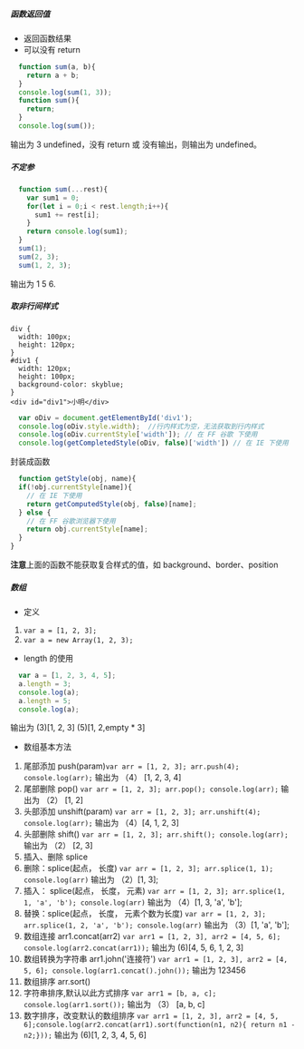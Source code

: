 ##### 函数返回值
- 返回函数结果
- 可以没有 return
```javascript
  function sum(a, b){
    return a + b;
  }
  console.log(sum(1, 3));
  function sum(){
    return;
  }
  console.log(sum());
```
输出为 3 undefined，没有 return 或 没有输出，则输出为 undefined。
##### 不定参
```javascript
  function sum(...rest){
    var sum1 = 0;
    for(let i = 0;i < rest.length;i++){
      sum1 += rest[i];
    }
    return console.log(sum1);
  }
  sum(1);
  sum(2, 3);
  sum(1, 2, 3);
```
输出为 1 5 6.
##### 取非行间样式
```
div {
  width: 100px;
  height: 120px;
}
#div1 {
  width: 120px;
  height: 100px;
  background-color: skyblue;
}
<div id="div1">小明</div>
```
```javascript
  var oDiv = document.getElementById('div1');
  console.log(oDiv.style.width);  //行内样式为空，无法获取到行内样式
  console.log(oDiv.currentStyle['width']); // 在 FF 谷歌 下使用
  console.log(getCompletedStyle(oDiv, false)['width']) // 在 IE 下使用
```
封装成函数
```javascript
  function getStyle(obj, name){
  if(!obj.currentStyle[name]){
    // 在 IE 下使用
    return getComputedStyle(obj, false)[name];
  } else {
    // 在 FF 谷歌浏览器下使用
    return obj.currentStyle[name];
  }
}
```
**注意**上面的函数不能获取复合样式的值，如 background、border、position
##### 数组
- 定义
1. `var a = [1, 2, 3];`
2. `var a = new Array(1, 2, 3);`
- length 的使用
```javascript
  var a = [1, 2, 3, 4, 5];
  a.length = 3;
  console.log(a);
  a.length = 5;
  console.log(a);
```
输出为 (3)[1, 2, 3] (5)[1, 2,empty * 3]
- 数组基本方法
1. 尾部添加 push(param)`var arr = [1, 2, 3]; arr.push(4); console.log(arr);` 输出为 （4） [1, 2, 3, 4]
2. 尾部删除 pop() `var arr = [1, 2, 3]; arr.pop(); console.log(arr);` 输出为 （2） [1, 2]
3. 头部添加 unshift(param) `var arr = [1, 2, 3]; arr.unshift(4); console.log(arr);` 输出为 （4）[4, 1, 2, 3]
4. 头部删除 shift() `var arr = [1, 2, 3]; arr.shift(); console.log(arr);` 输出为 （2） [2, 3]
5. 插入、删除 splice
  1. 删除：splice(起点， 长度) `var arr = [1, 2, 3]; arr.splice(1, 1); console.log(arr)` 输出为 （2）[1, 3];
  2. 插入： splice(起点， 长度， 元素) `var arr = [1, 2, 3]; arr.splice(1, 1, 'a', 'b'); console.log(arr)` 输出为 （4）[1, 3, 'a', 'b'];
  3. 替换：splice(起点， 长度， 元素个数为长度) `var arr = [1, 2, 3]; arr.splice(1, 2, 'a', 'b'); console.log(arr)` 输出为 （3）[1, 'a', 'b'];
6. 数组连接 arr1.concat(arr2) `var arr1 = [1, 2, 3], arr2 = [4, 5, 6]; console.log(arr2.concat(arr1));` 输出为 (6)[4, 5, 6, 1, 2, 3]
7. 数组转换为字符串 arr1.john('连接符') `var arr1 = [1, 2, 3], arr2 = [4, 5, 6]; console.log(arr1.concat().john());` 输出为 123456
8. 数组排序 arr.sort()
  1. 字符串排序,默认以此方式排序 `var arr1 = [b, a, c]; console.log(arr1.sort());` 输出为 （3） [a, b, c]
  2. 数字排序，改变默认的数组排序 `var arr1 = [1, 2, 3], arr2 = [4, 5, 6];console.log(arr2.concat(arr1).sort(function(n1, n2){ return n1 -n2;}));` 输出为 (6)[1, 2, 3, 4, 5, 6]
